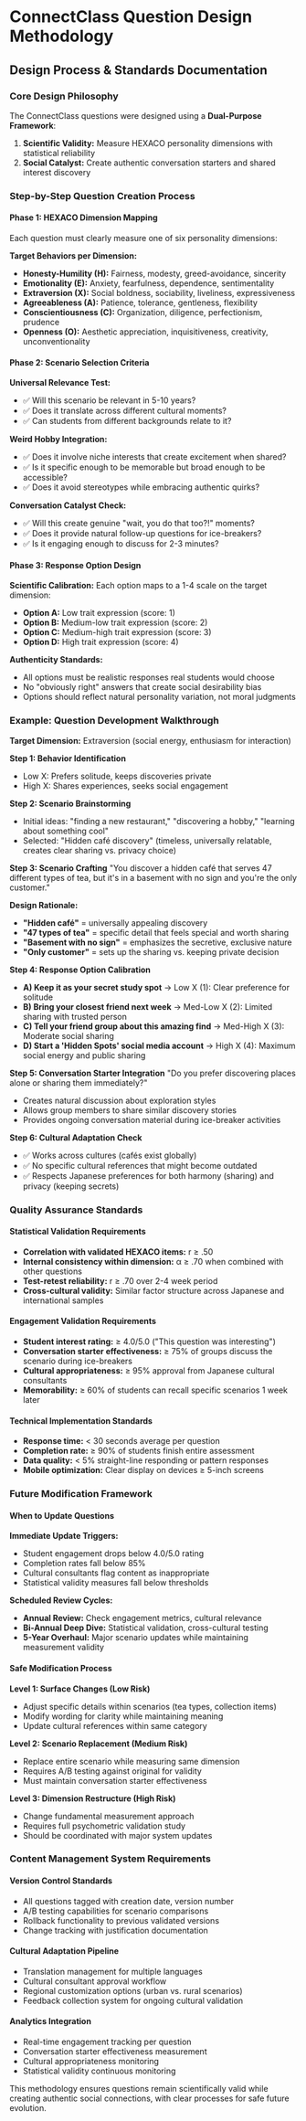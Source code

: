 # ConnectClass Question Design Methodology

## Design Process & Standards Documentation

### **Core Design Philosophy**

The ConnectClass questions were designed using a **Dual-Purpose Framework**:
1. **Scientific Validity:** Measure HEXACO personality dimensions with statistical reliability
2. **Social Catalyst:** Create authentic conversation starters and shared interest discovery

### **Step-by-Step Question Creation Process**

#### **Phase 1: HEXACO Dimension Mapping**
Each question must clearly measure one of six personality dimensions:

**Target Behaviors per Dimension:**
- **Honesty-Humility (H):** Fairness, modesty, greed-avoidance, sincerity
- **Emotionality (E):** Anxiety, fearfulness, dependence, sentimentality  
- **Extraversion (X):** Social boldness, sociability, liveliness, expressiveness
- **Agreeableness (A):** Patience, tolerance, gentleness, flexibility
- **Conscientiousness (C):** Organization, diligence, perfectionism, prudence
- **Openness (O):** Aesthetic appreciation, inquisitiveness, creativity, unconventionality

#### **Phase 2: Scenario Selection Criteria**

**Universal Relevance Test:**
- ✅ Will this scenario be relevant in 5-10 years?
- ✅ Does it translate across different cultural moments?
- ✅ Can students from different backgrounds relate to it?

**Weird Hobby Integration:**
- ✅ Does it involve niche interests that create excitement when shared?
- ✅ Is it specific enough to be memorable but broad enough to be accessible?
- ✅ Does it avoid stereotypes while embracing authentic quirks?

**Conversation Catalyst Check:**
- ✅ Will this create genuine "wait, you do that too?!" moments?
- ✅ Does it provide natural follow-up questions for ice-breakers?
- ✅ Is it engaging enough to discuss for 2-3 minutes?

#### **Phase 3: Response Option Design**

**Scientific Calibration:**
Each option maps to a 1-4 scale on the target dimension:
- **Option A:** Low trait expression (score: 1)
- **Option B:** Medium-low trait expression (score: 2)  
- **Option C:** Medium-high trait expression (score: 3)
- **Option D:** High trait expression (score: 4)

**Authenticity Standards:**
- All options must be realistic responses real students would choose
- No "obviously right" answers that create social desirability bias
- Options should reflect natural personality variation, not moral judgments

### **Example: Question Development Walkthrough**

**Target Dimension:** Extraversion (social energy, enthusiasm for interaction)

**Step 1: Behavior Identification**
- Low X: Prefers solitude, keeps discoveries private
- High X: Shares experiences, seeks social engagement

**Step 2: Scenario Brainstorming**
- Initial ideas: "finding a new restaurant," "discovering a hobby," "learning about something cool"
- Selected: "Hidden café discovery" (timeless, universally relatable, creates clear sharing vs. privacy choice)

**Step 3: Scenario Crafting**
"You discover a hidden café that serves 47 different types of tea, but it's in a basement with no sign and you're the only customer."

**Design Rationale:**
- **"Hidden café"** = universally appealing discovery
- **"47 types of tea"** = specific detail that feels special and worth sharing
- **"Basement with no sign"** = emphasizes the secretive, exclusive nature
- **"Only customer"** = sets up the sharing vs. keeping private decision

**Step 4: Response Option Calibration**

- **A) Keep it as your secret study spot** → Low X (1): Clear preference for solitude
- **B) Bring your closest friend next week** → Med-Low X (2): Limited sharing with trusted person  
- **C) Tell your friend group about this amazing find** → Med-High X (3): Moderate social sharing
- **D) Start a 'Hidden Spots' social media account** → High X (4): Maximum social energy and public sharing

**Step 5: Conversation Starter Integration**
"Do you prefer discovering places alone or sharing them immediately?" 
- Creates natural discussion about exploration styles
- Allows group members to share similar discovery stories
- Provides ongoing conversation material during ice-breaker activities

**Step 6: Cultural Adaptation Check**
- ✅ Works across cultures (cafés exist globally)
- ✅ No specific cultural references that might become outdated
- ✅ Respects Japanese preferences for both harmony (sharing) and privacy (keeping secrets)

### **Quality Assurance Standards**

#### **Statistical Validation Requirements**
- **Correlation with validated HEXACO items:** r ≥ .50
- **Internal consistency within dimension:** α ≥ .70 when combined with other questions
- **Test-retest reliability:** r ≥ .70 over 2-4 week period
- **Cross-cultural validity:** Similar factor structure across Japanese and international samples

#### **Engagement Validation Requirements**  
- **Student interest rating:** ≥ 4.0/5.0 ("This question was interesting")
- **Conversation starter effectiveness:** ≥ 75% of groups discuss the scenario during ice-breakers
- **Cultural appropriateness:** ≥ 95% approval from Japanese cultural consultants
- **Memorability:** ≥ 60% of students can recall specific scenarios 1 week later

#### **Technical Implementation Standards**
- **Response time:** < 30 seconds average per question
- **Completion rate:** ≥ 90% of students finish entire assessment
- **Data quality:** < 5% straight-line responding or pattern responses
- **Mobile optimization:** Clear display on devices ≥ 5-inch screens

### **Future Modification Framework**

#### **When to Update Questions**

**Immediate Update Triggers:**
- Student engagement drops below 4.0/5.0 rating
- Completion rates fall below 85%
- Cultural consultants flag content as inappropriate
- Statistical validity measures fall below thresholds

**Scheduled Review Cycles:**
- **Annual Review:** Check engagement metrics, cultural relevance
- **Bi-Annual Deep Dive:** Statistical validation, cross-cultural testing
- **5-Year Overhaul:** Major scenario updates while maintaining measurement validity

#### **Safe Modification Process**

**Level 1: Surface Changes (Low Risk)**
- Adjust specific details within scenarios (tea types, collection items)
- Modify wording for clarity while maintaining meaning
- Update cultural references within same category

**Level 2: Scenario Replacement (Medium Risk)**  
- Replace entire scenario while measuring same dimension
- Requires A/B testing against original for validity
- Must maintain conversation starter effectiveness

**Level 3: Dimension Restructure (High Risk)**
- Change fundamental measurement approach
- Requires full psychometric validation study
- Should be coordinated with major system updates

### **Content Management System Requirements**

#### **Version Control Standards**
- All questions tagged with creation date, version number
- A/B testing capabilities for scenario comparisons  
- Rollback functionality to previous validated versions
- Change tracking with justification documentation

#### **Cultural Adaptation Pipeline**
- Translation management for multiple languages
- Cultural consultant approval workflow
- Regional customization options (urban vs. rural scenarios)
- Feedback collection system for ongoing cultural validation

#### **Analytics Integration**
- Real-time engagement tracking per question
- Conversation starter effectiveness measurement
- Cultural appropriateness monitoring
- Statistical validity continuous monitoring

This methodology ensures questions remain scientifically valid while creating authentic social connections, with clear processes for safe future evolution.